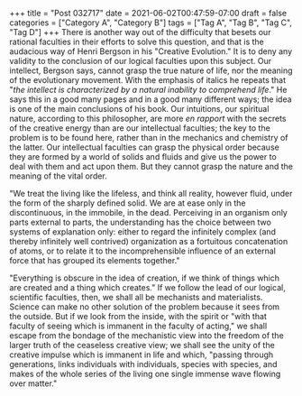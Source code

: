 +++
title = "Post 032717"
date = 2021-06-02T00:47:59-07:00
draft = false
categories = ["Category A", "Category B"]
tags = ["Tag A", "Tag B", "Tag C", "Tag D"]
+++
There is another way out of the difficulty that besets our rational faculties in their efforts to solve this question, and that is the audacious way of Henri Bergson in his "Creative Evolution." It is to deny any validity to the conclusion of our logical faculties upon this subject. Our intellect, Bergson says, cannot grasp the true nature of life, nor the meaning of the evolutionary movement. With the emphasis of italics he repeats that "_the intellect is characterized by a natural inability to comprehend life_." He says this in a good many pages and in a good many different ways; the idea is one of the main conclusions of his book. Our intuitions, our spiritual nature, according to this philosopher, are more _en rapport_ with the secrets of the creative energy than are our intellectual faculties; the key to the problem is to be found here, rather than in the mechanics and chemistry of the latter. Our intellectual faculties can grasp the physical order because they are formed by a world of solids and fluids and give us the power to deal with them and act upon them. But they cannot grasp the nature and the meaning of the vital order.

"We treat the living like the lifeless, and think all reality, however fluid, under the form of the sharply defined solid. We are at ease only in the discontinuous, in the immobile, in the dead. Perceiving in an organism only parts external to parts, the understanding has the choice between two systems of explanation only: either to regard the infinitely complex (and thereby infinitely well contrived) organization as a fortuitous concatenation of atoms, or to relate it to the incomprehensible influence of an external force that has grouped its elements together."

"Everything is obscure in the idea of creation, if we think of things which are created and a thing which creates." If we follow the lead of our logical, scientific faculties, then, we shall all be mechanists and materialists. Science can make no other solution of the problem because it sees from the outside. But if we look from the inside, with the spirit or "with that faculty of seeing which is immanent in the faculty of acting," we shall escape from the bondage of the mechanistic view into the freedom of the larger truth of the ceaseless creative view; we shall see the unity of the creative impulse which is immanent in life and which, "passing through generations, links individuals with individuals, species with species, and makes of the whole series of the living one single immense wave flowing over matter."
